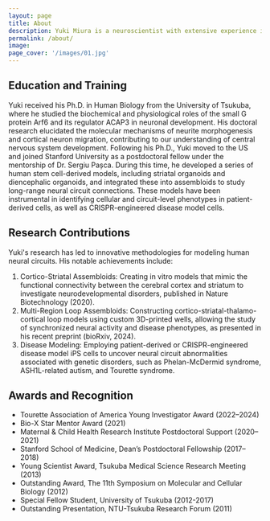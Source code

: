 ```yaml
---
layout: page
title: About
description: Yuki Miura is a neuroscientist with extensive experience in human neural circuit development, stem cell biology, and the modeling of neurodevelopmental disorders. His scientific journey began with a deep curiosity about the molecular and cellular mechanisms of brain assembly, leading him to pioneer cutting-edge methodologies using stem cell-based brain organoids and assembloids. Over the years, he has honed his expertise to decode the complexities of neural connectivity and its implications for neuropsychiatric disorders, such as autism spectrum disorders, schizophrenia, and Tourette syndrome.
permalink: /about/
image:
page_cover: '/images/01.jpg'
---
```


## Education and Training

Yuki received his Ph.D. in Human Biology from the University of Tsukuba, where he studied the biochemical and physiological roles of the small G protein Arf6 and its regulator ACAP3 in neuronal development. His doctoral research elucidated the molecular mechanisms of neurite morphogenesis and cortical neuron migration, contributing to our understanding of central nervous system development.
Following his Ph.D., Yuki moved to the US and joined Stanford University as a postdoctoral fellow under the mentorship of Dr. Sergiu Pașca. During this time, he developed a series of human stem cell-derived models, including striatal organoids and diencephalic organoids, and integrated these into assembloids to study long-range neural circuit connections. These models have been instrumental in identifying cellular and circuit-level phenotypes in patient-derived cells, as well as CRISPR-engineered disease model cells.

## Research Contributions

Yuki's research has led to innovative methodologies for modeling human neural circuits. His notable achievements include:
1. Cortico-Striatal Assembloids: Creating in vitro models that mimic the functional connectivity between the cerebral cortex and striatum to investigate neurodevelopmental disorders, published in Nature Biotechnology (2020).
2. Multi-Region Loop Assembloids: Constructing cortico-striatal-thalamo-cortical loop models using custom 3D-printed wells, allowing the study of synchronized neural activity and disease phenotypes, as presented in his recent preprint (bioRxiv, 2024).
3. Disease Modeling: Employing patient-derived or CRISPR-engineered disease model iPS cells to uncover neural circuit abnormalities associated with genetic disorders, such as Phelan-McDermid syndrome, ASH1L-related autism, and Tourette syndrome.

## Awards and Recognition

- Tourette Association of America Young Investigator Award (2022–2024)
- Bio-X Star Mentor Award (2021)
- Maternal & Child Health Research Institute Postdoctoral Support (2020–2021)
- Stanford School of Medicine, Dean’s Postdoctoral Fellowship (2017–2018)
- Young Scientist Award, Tsukuba Medical Science Research Meeting (2013)
- Outstanding Award, The 11th Symposium on Molecular and Cellular Biology (2012)
- Special Fellow Student, University of Tsukuba (2012-2017)
- Outstanding Presentation, NTU-Tsukuba Research Forum (2011)
  

